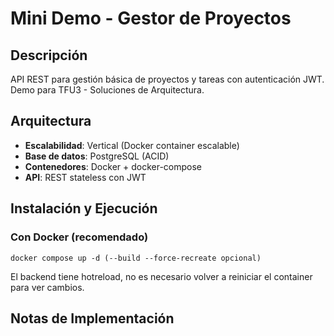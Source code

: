 # Mini Demo - Gestor de Proyectos

## Descripción
API REST para gestión básica de proyectos y tareas con autenticación JWT. Demo para TFU3 - Soluciones de Arquitectura.

## Arquitectura
- **Escalabilidad**: Vertical (Docker container escalable)
- **Base de datos**: PostgreSQL (ACID)
- **Contenedores**: Docker + docker-compose
- **API**: REST stateless con JWT


## Instalación y Ejecución

### Con Docker (recomendado)
```
docker compose up -d (--build --force-recreate opcional)
```
El backend tiene hotreload, no es necesario volver a reiniciar el container para ver cambios. 

## Notas de Implementación


